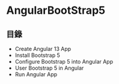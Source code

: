 # AngularBootStrap5

## 目錄
 * Create Angular 13 App
 * Install Bootstrap 5
 * Configure Bootstrap 5 into Angular App
 * User Bootstrap 5 in Angular
 * Run Angular App

